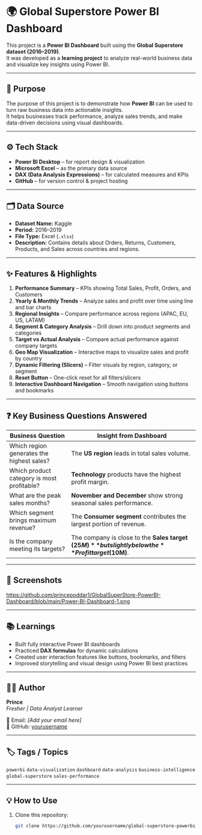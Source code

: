 # 🌍 Global Superstore Power BI Dashboard

This project is a **Power BI Dashboard** built using the **Global Superstore dataset (2016–2019)**.  
It was developed as a **learning project** to analyze real-world business data and visualize key insights using Power BI.

---

## 🧾 Purpose

The purpose of this project is to demonstrate how **Power BI** can be used to turn raw business data into actionable insights.  
It helps businesses track performance, analyze sales trends, and make data-driven decisions using visual dashboards.

---

## ⚙️ Tech Stack

- **Power BI Desktop** – for report design & visualization  
- **Microsoft Excel** – as the primary data source  
- **DAX (Data Analysis Expressions)** – for calculated measures and KPIs  
- **GitHub** – for version control & project hosting  

---

## 🗂️ Data Source

- **Dataset Name:** Kaggle  
- **Period:** 2016–2019  
- **File Type:** Excel (`.xlsx`)  
- **Description:** Contains details about Orders, Returns, Customers, Products, and Sales across countries and regions.  

---

## ✨ Features & Highlights

1. **Performance Summary** – KPIs showing Total Sales, Profit, Orders, and Customers  
2. **Yearly & Monthly Trends** – Analyze sales and profit over time using line and bar charts  
3. **Regional Insights** – Compare performance across regions (APAC, EU, US, LATAM)  
4. **Segment & Category Analysis** – Drill down into product segments and categories  
5. **Target vs Actual Analysis** – Compare actual performance against company targets  
6. **Geo Map Visualization** – Interactive maps to visualize sales and profit by country  
7. **Dynamic Filtering (Slicers)** – Filter visuals by region, category, or segment  
8. **Reset Button** – One-click reset for all filters/slicers  
9. **Interactive Dashboard Navigation** – Smooth navigation using buttons and bookmarks  

---

## ❓ Key Business Questions Answered

| Business Question | Insight from Dashboard |
|--------------------|------------------------|
| Which region generates the highest sales? | The **US region** leads in total sales volume. |
| Which product category is most profitable? | **Technology** products have the highest profit margin. |
| What are the peak sales months? | **November and December** show strong seasonal sales performance. |
| Which segment brings maximum revenue? | The **Consumer segment** contributes the largest portion of revenue. |
| Is the company meeting its targets? | The company is close to the **Sales target ($25M)** but slightly below the **Profit target ($10M)**. |

---

## 📸 Screenshots
https://github.com/princepoddar1/GlobalSuperStore-PowerBI-Dashboard/blob/main/Power-BI-Dashboard-1.png





---

## 📚 Learnings

- Built fully interactive Power BI dashboards  
- Practiced **DAX formulas** for dynamic calculations  
- Created user interaction features like buttons, bookmarks, and filters  
- Improved storytelling and visual design using Power BI best practices  

---

## 🧑‍💻 Author

**Prince**  
*Fresher | Data Analyst Learner*  

📧 Email: *[Add your email here]*  
🔗 GitHub: [yourusername](https://github.com/yourusername)

---

## 🏷️ Tags / Topics

`powerbi` `data-visualization` `dashboard` `data-analysis` `business-intelligence` `global-superstore` `sales-performance`

---

## 💡 How to Use

1. Clone this repository:
   ```bash
   git clone https://github.com/yourusername/global-superstore-powerbi.git
